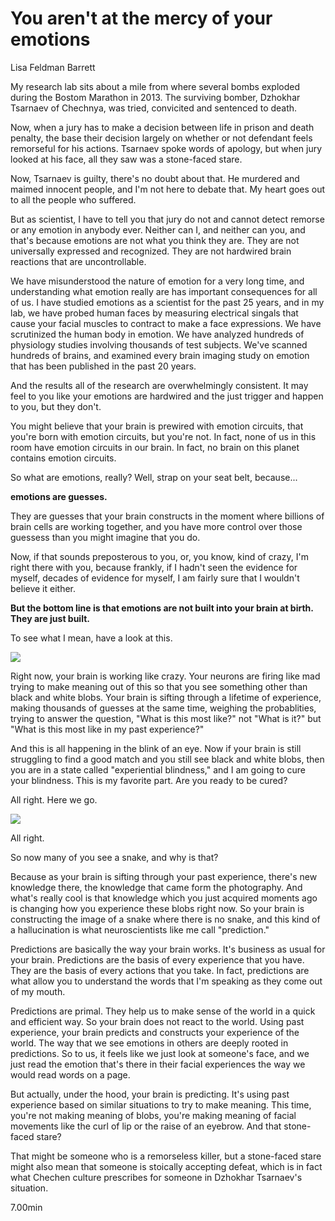 # You aren't at the mercy of your emotions

Lisa Feldman Barrett

My research lab sits about a mile from where several bombs exploded during the Bostom Marathon in 2013. The surviving bomber, Dzhokhar Tsarnaev of Chechnya, was tried, convicited and sentenced to death. 

Now, when a jury has to make a decision between life in prison and death penalty, the base their decision largely on whether or not defendant feels remorseful for his actions. Tsarnaev spoke words of apology, but when jury looked at his face, all they saw was a stone-faced stare. 

Now, Tsarnaev is guilty, there's no doubt about that. He murdered and maimed innocent people, and I'm not here to debate that. My heart goes out to all the people who suffered. 

But as scientist, I have to tell you that jury do not and cannot detect remorse or any emotion in anybody ever. Neither can I, and neither can you, and that's because emotions are not what you think they are. They are not universally expressed and recognized. They are not hardwired brain reactions that are uncontrollable. 

We have misunderstood the nature of emotion for a very long time, and understanding what emotion really are has important consequences for all of us. I have studied emotions as a scientist for the past 25 years, and in my lab, we have probed human faces by measuring electrical singals that cause your facial muscles to contract to make a face expressions. We have scrutinized the human body in emotion. We have analyzed hundreds of physiology studies involving thousands of test subjects. We've scanned hundreds of brains, and examined every brain imaging study on emotion that has been published in the past 20 years. 

And the results all of the research are overwhelmingly consistent. It may feel to you like your emotions are hardwired and the just trigger and happen to you, but they don't. 

You might believe that your brain is prewired with emotion circuits, that you're born with emotion circuits, but you're not. In fact, none of us in this room have emotion circuits in our brain. In fact, no brain on this planet contains emotion circuits. 

So what are emotions, really? Well, strap on your seat belt, because...

**emotions are guesses.**

They are guesses that your brain constructs in the moment where billions of brain cells are working together, and you have more control over those guessess than you might imagine that you do. 

Now, if that sounds preposterous to you, or, you know, kind of crazy, I'm right there with you, because frankly, if I hadn't seen the evidence for myself, decades of evidence for myself, I am fairly sure that I wouldn't believe it either. 

**But the bottom line is that emotions are not built into your brain at birth. They are just built.**

To see what I mean, have a look at this. 

![](https://raw.githubusercontent.com/dalong0514/selfstudy/master/图片链接/碎片图片/2019038.PNG)

Right now, your brain is working like crazy. Your neurons are firing like mad trying to make meaning out of this so that you see something other than black and white blobs. Your brain is sifting through a lifetime of experience, making thousands of guesses at the same time, weighing the probablities, trying to answer the question,  "What is this most like?" not "What is it?" but "What is this most like in my past experience?" 

And this is all happening in the blink of an eye. Now if your brain is still struggling to find a good match and you still see black and white blobs, then you are in a state called "experiential blindness," and I am going to cure your blindness. This is my favorite part. Are you ready to be cured?

All right. Here we go.

![](https://raw.githubusercontent.com/dalong0514/selfstudy/master/图片链接/碎片图片/2019039.PNG)

All right. 

So now many of you see a snake, and why is that?

Because as your brain is sifting through your past experience, there's new knowledge there, the knowledge that came form the photography. And what's really cool is that knowledge which you just acquired moments ago is changing how you experience these blobs right now. So your brain is constructing the image of a snake where there is no snake, and this kind of a hallucination is what neuroscientists like me call "prediction." 

Predictions are basically the way your brain works. It's business as usual for your brain. Predictions are the basis of every experience that you have. They are the basis of every actions that you take. In fact, predictions are what allow you to understand the words that I'm speaking as they come out of my mouth. 

Predictions are primal. They help us to make sense of the world in a quick and efficient way. So your brain does not react to the world. Using past experience, your brain predicts and constructs your experience of the world. The way that we see emotions in others are deeply rooted in predictions. So to us, it feels like we just look at someone's face, and we just read the emotion that's there in their facial experiences the way we would read words on a page. 

But actually, under the hood, your brain is predicting. It's using past experience based on similar situations to try to make meaning. This time, you're not making meaning of blobs, you're making meaning of facial movements like the curl of lip or the raise of an eyebrow.  And that stone-faced stare?

That might be someone who is a remorseless killer, but a stone-faced stare might also mean that someone is stoically accepting defeat,  which is in fact what Chechen culture prescribes for someone in Dzhokhar Tsarnaev's situation. 


7.00min




